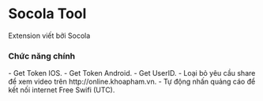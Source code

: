 # Socola Tool
Extension viết bởi Socola
<h3>Chức năng chính</h3>
- Get Token IOS.
- Get Token Android.
- Get UserID.
- Loại bỏ yêu cầu share để xem video trên http://online.khoapham.vn.
- Tự động nhấn quảng cáo để kết nối internet Free Swifi (UTC).